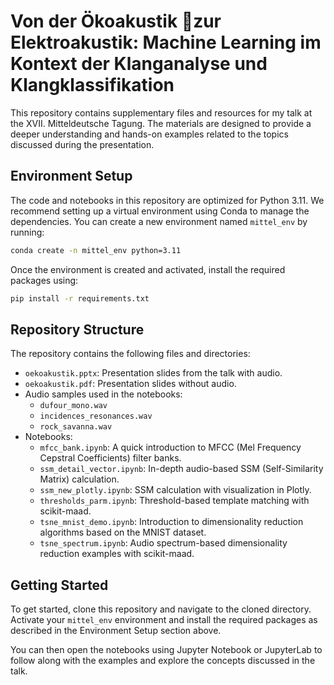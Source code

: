 # Von der Ökoakustik zur Elektroakustik: Machine Learning im Kontext der Klanganalyse und Klangklassifikation


This repository contains supplementary files and resources for my talk at the XVII. Mitteldeutsche Tagung. The materials are designed to provide a deeper understanding and hands-on examples related to the topics discussed during the presentation.

## Environment Setup

The code and notebooks in this repository are optimized for Python 3.11. We recommend setting up a virtual environment using Conda to manage the dependencies. You can create a new environment named `mittel_env` by running:

```bash
conda create -n mittel_env python=3.11
```
Once the environment is created and activated, install the required packages using:
```bash
pip install -r requirements.txt
```

## Repository Structure

The repository contains the following files and directories:

- `oekoakustik.pptx`: Presentation slides from the talk with audio.
- `oekoakustik.pdf`: Presentation slides without audio.
- Audio samples used in the notebooks:
  - `dufour_mono.wav`
  - `incidences_resonances.wav`
  - `rock_savanna.wav`
- Notebooks:
  - `mfcc_bank.ipynb`: A quick introduction to MFCC (Mel Frequency Cepstral Coefficients) filter banks.
  - `ssm_detail_vector.ipynb`: In-depth audio-based SSM (Self-Similarity Matrix) calculation.
  - `ssm_new_plotly.ipynb`: SSM calculation with visualization in Plotly.
  - `thresholds_parm.ipynb`: Threshold-based template matching with scikit-maad.
  - `tsne_mnist_demo.ipynb`: Introduction to dimensionality reduction algorithms based on the MNIST dataset.
  - `tsne_spectrum.ipynb`: Audio spectrum-based dimensionality reduction examples with scikit-maad.

## Getting Started

To get started, clone this repository and navigate to the cloned directory. Activate your `mittel_env` environment and install the required packages as described in the Environment Setup section above.

You can then open the notebooks using Jupyter Notebook or JupyterLab to follow along with the examples and explore the concepts discussed in the talk.
